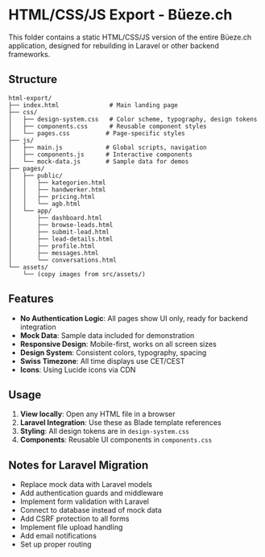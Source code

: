 # HTML/CSS/JS Export - Büeze.ch

This folder contains a static HTML/CSS/JS version of the entire Büeze.ch application, designed for rebuilding in Laravel or other backend frameworks.

## Structure

```
html-export/
├── index.html              # Main landing page
├── css/
│   ├── design-system.css   # Color scheme, typography, design tokens
│   ├── components.css      # Reusable component styles
│   └── pages.css          # Page-specific styles
├── js/
│   ├── main.js            # Global scripts, navigation
│   ├── components.js      # Interactive components
│   └── mock-data.js       # Sample data for demos
├── pages/
│   ├── public/
│   │   ├── kategorien.html
│   │   ├── handwerker.html
│   │   ├── pricing.html
│   │   └── agb.html
│   └── app/
│       ├── dashboard.html
│       ├── browse-leads.html
│       ├── submit-lead.html
│       ├── lead-details.html
│       ├── profile.html
│       ├── messages.html
│       └── conversations.html
└── assets/
    └── (copy images from src/assets/)
```

## Features

- **No Authentication Logic**: All pages show UI only, ready for backend integration
- **Mock Data**: Sample data included for demonstration
- **Responsive Design**: Mobile-first, works on all screen sizes
- **Design System**: Consistent colors, typography, spacing
- **Swiss Timezone**: All time displays use CET/CEST
- **Icons**: Using Lucide icons via CDN

## Usage

1. **View locally**: Open any HTML file in a browser
2. **Laravel Integration**: Use these as Blade template references
3. **Styling**: All design tokens are in `design-system.css`
4. **Components**: Reusable UI components in `components.css`

## Notes for Laravel Migration

- Replace mock data with Laravel models
- Add authentication guards and middleware
- Implement form validation with Laravel
- Connect to database instead of mock data
- Add CSRF protection to all forms
- Implement file upload handling
- Add email notifications
- Set up proper routing
